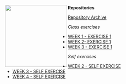 <img align="left" src="https://cdn.discordapp.com/attachments/481023998059347969/905081918251466762/E9sW-maVEAA4m_C-removebg-preview.png" width=200>
<head>
<strong> Repositories </strong>
  </head>
  
  <body>
<ul>
<a href="https://github.com/STIA1113-GROUP-C-HAIKAL">Repository Archive</a>
</ul>
</body>

<head>
<em>Class exercises</em>
  </head>
  
 <body>
  <p>
    <ul>
      <li><a href="https://github.com/STIA1113-GROUP-C-HAIKAL/WEEK-1">WEEK 1 - EXERCISE 1</a></li>
      <li><a href="https://github.com/STIA1113-GROUP-C-HAIKAL/WEEK-2">WEEK 2- EXERCISE 1</a></li>
      <li><a href="https://github.com/STIA1113-GROUP-C-HAIKAL/WEEK-3-Exercise-1">WEEK 3 - EXERCISE 1</a></li>
  </ul>
  </p>
  </body>
  
 <head>
<em>Self exercises</em>
  </head>
  
  <body>
  <p>
    <ul>
<li><a href="https://github.com/STIA1113-GROUP-C-HAIKAL/WEEK-2-SELF-EXERCISE">WEEK 2 - SELF EXERCISE</a></li>
<li><a href="https://github.com/STIA1113-GROUP-C-HAIKAL/WEEK-3-SELF-EXERCISE">WEEK 3 - SELF EXERCISE</a></li>
<li><a href="https://github.com/STIA1113-GROUP-C-HAIKAL/WEEK-4-SELF-EXERCISE">WEEK 4 - SELF EXERCISE</a></li>
  </ul>
  </p>
  </body>
